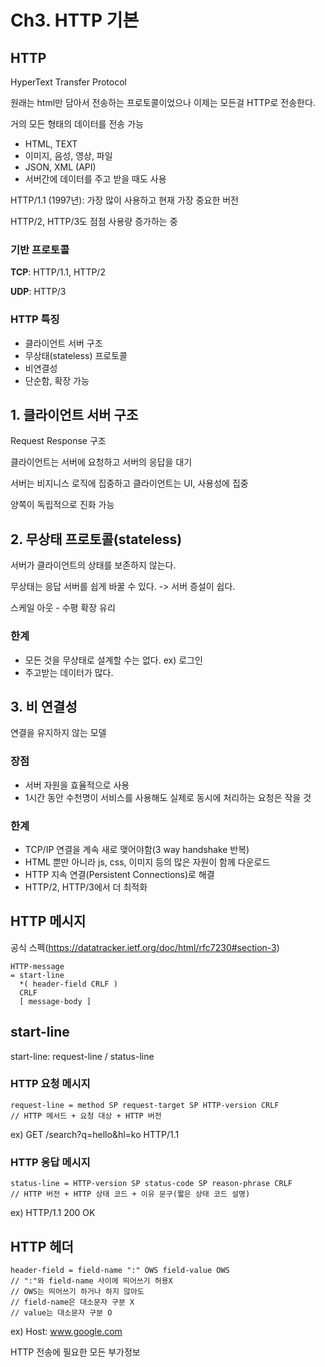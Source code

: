 # Ch3. HTTP 기본

## HTTP

HyperText Transfer Protocol

원래는 html만 담아서 전송하는 프로토콜이었으나 이제는 모든걸 HTTP로 전송한다.

거의 모든 형태의 데이터를 전송 가능

- HTML, TEXT
- 이미지, 음성, 영상, 파일
- JSON, XML (API)
- 서버간에 데이터를 주고 받을 때도 사용

HTTP/1.1 (1997년): 가장 많이 사용하고 현재 가장 중요한 버전

HTTP/2, HTTP/3도 점점 사용량 증가하는 중

### 기반 프로토콜

**TCP**: HTTP/1.1, HTTP/2

**UDP**: HTTP/3

### HTTP 특징

- 클라이언트 서버 구조
- 무상태(stateless) 프로토콜
- 비연결성
- 단순함, 확장 가능



## 1. 클라이언트 서버 구조

Request Response 구조

클라이언트는 서버에 요청하고 서버의 응답을 대기

서버는 비지니스 로직에 집중하고 클라이언트는 UI, 사용성에 집중

양쪽이 독립적으로 진화 가능

## 2. 무상태 프로토콜(stateless)

서버가 클라이언트의 상태를 보존하지 않는다.

무상태는 응답 서버를 쉽게 바꿀 수 있다. -> 서버 증설이 쉽다.

스케일 아웃 - 수평 확장 유리

### 한계

- 모든 것을 무상태로 설계할 수는 없다. ex) 로그인
- 주고받는 데이터가 많다.

## 3. 비 연결성

연결을 유지하지 않는 모델

### 장점 

- 서버 자원을 효율적으로 사용
- 1시간 동안 수천명이 서비스를 사용해도 실제로 동시에 처리하는 요청은 작을 것

### 한계

- TCP/IP 연결을 계속 새로 맺어야함(3 way handshake 반복)
- HTML 뿐만 아니라 js, css, 이미지 등의 많은 자원이 함께 다운로드
- HTTP 지속 연결(Persistent Connections)로 해결
- HTTP/2, HTTP/3에서 더 최적화



## HTTP 메시지

공식 스펙(https://datatracker.ietf.org/doc/html/rfc7230#section-3)

```
HTTP-message
= start-line
  *( header-field CRLF )
  CRLF
  [ message-body ]
```

## start-line

start-line: request-line / status-line

### HTTP 요청 메시지

```
request-line = method SP request-target SP HTTP-version CRLF
// HTTP 메서드 + 요청 대상 + HTTP 버전
```

ex) GET /search?q=hello&hl=ko HTTP/1.1

### HTTP 응답 메시지

```
status-line = HTTP-version SP status-code SP reason-phrase CRLF
// HTTP 버전 + HTTP 상태 코드 + 이유 문구(짧은 상태 코드 설명)
```

ex) HTTP/1.1 200 OK

## HTTP 헤더

```
header-field = field-name ":" OWS field-value OWS
// ":"와 field-name 사이에 띄어쓰기 허용X
// OWS는 띄어쓰기 하거나 하지 않아도 
// field-name은 대소문자 구분 X
// value는 대소문자 구분 O
```

ex) Host: www.google.com

HTTP 전송에 필요한 모든 부가정보

